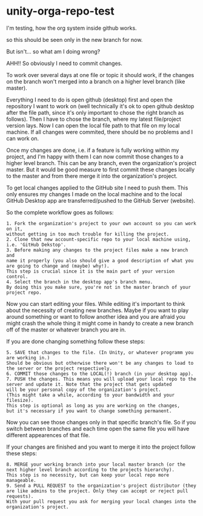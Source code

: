 # unity-orga-repo-test
I'm testing, how the org system inside github works.


so this should be seen only in the new branch for now.

But isn't... so what am I doing wrong?

AHH!! So obviously I need to commit changes.



To work over several days at one file or topic it should work, 
if the changes on the branch won't merged into a branch on a higher level branch (like master).

Everything I need to do is open github (desktop) first and open the repository
I want to work on (well technically it's ok to open github desktop after the
file path, since it's only important to chose the right branch as follows).
Then I have to chose the branch, where my latest file/project version lays. 
Now I can open the local file path to that file on my local machine. 
If all changes were commited, there should be no problems and I can work on.

Once my changes are done, i.e. if a feature is fully working within my project, 
and I'm happy with them I can now commit those changes to a higher level branch. 
This can be any branch, even the organization's project master. 
But it would be good measure to first commit these changes locally to the master 
and from there merge it into the organization's project. 

To get local changes applied to the GitHub site I need to push them. 
This only ensures my changes I made on the local machine and to the local 
GitHub Desktop app are transferred/pushed to the GitHub Server (website).

So the complete workflow goes as follows:

	1. Fork the organization's project to your own account so you can work on it, 
	without getting in too much trouble for killing the project.
	2. Clone that new account-specific repo to your local machine using, i.e. 'GitHub Dekstop'.
	3. Before making any changes to the project files make a new branch and 
	name it properly (you also should give a good description of what you are going to change and (maybe) why!). 
	This step is crucial since it is the main part of your version control.
	4. Select the branch in the desktop app's branch menu. 
	By doing this you make sure, you're not in the master branch of your project repo.

 Now you can start editing your files. While editing it's important to think about 
 the necessity of creating new branches. Maybe if you want to play around something 
 or want to follow another idea and you are afraid you might crash the whole thing 
 it might come in handy to create a new branch off of the master or whatever branch you are in.

 If you are done changing something follow these steps:

	5. SAVE that changes to the file. (In Unity, or whatever programm you are working in.) 
	Should be obvious but otherwise there won't be any changes to load to the server or the project respectively.
	6. COMMIT those changes to the LOCAL(!) branch (in your desktop app).
	7. PUSH the changes. This means you will upload your local repo to the server and update it. Note that the project that gets updated
	will be your personal copy of the organization's project. 
	(This might take a while, according to your bandwidth and your filesize). 
	This step is optional as long as you are working on the changes, 
	but it's necessary if you want to change something permanent.

Now you can see those changes only in that specific branch's file. 
So if you switch between branches and each time open the same file you will have different appearences of that file.

If your changes are finished and you want to merge it into the project 
follow these steps:

	8. MERGE your working branch into your local master branch (or the next higher level branch according to the projects hierarchy). 
	This step is no necessity, but can keep your local repo more manageable.
	9. Send a PULL REQUEST to the organization's project distributor (they are like admins to the project. Only they can accept or reject pull requests).
	With your pull request you ask for merging your local changes into the organization's project.
